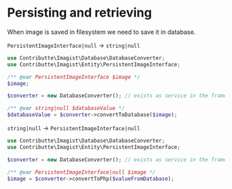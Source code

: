 # Persisting and retrieving

When image is saved in filesystem we need to save it in database.

`PersistentImageInterface|null` -> `string|null`
```php
use Contributte\Imagist\Database\DatabaseConverter;
use Contributte\Imagist\Entity\PersistentImageInterface;

/** @var PersistentImageInterface $image */
$image;

$converter = new DatabaseConverter(); // exists as service in the framework

/** @var string|null $databaseValue */
$databaseValue = $converter->convertToDatabase($image);
```

`string|null` -> `PersistentImageInterface|null`

```php
use Contributte\Imagist\Database\DatabaseConverter;
use Contributte\Imagist\Entity\PersistentImageInterface;

$converter = new DatabaseConverter(); // exists as service in the framework

/** @var PersistentImageInterface|null $image */
$image = $converter->convertToPhp($valueFromDatabase);
```
